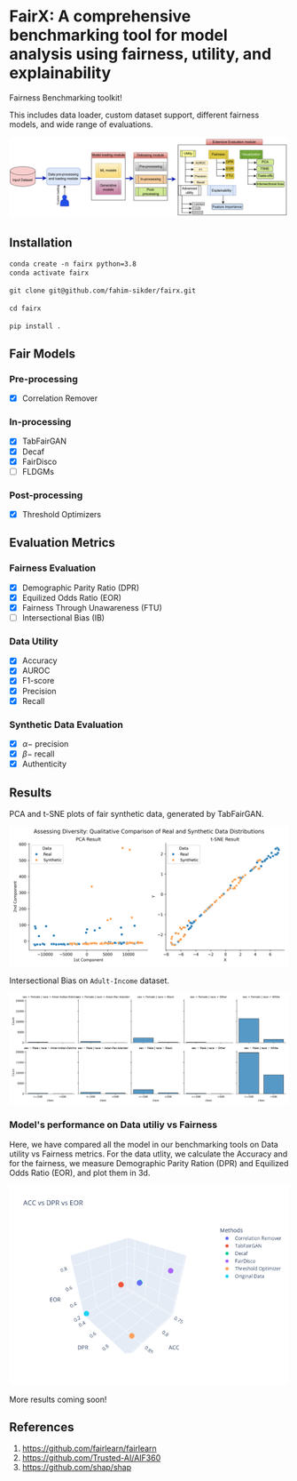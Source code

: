 # FairX: A comprehensive benchmarking tool for model analysis using fairness, utility, and explainability

Fairness Benchmarking toolkit!

This includes data loader, custom dataset support, different fairness models, and wide range of evaluations. 

![FairX](fig/fairx-extended.png)


## Installation

```terminal
conda create -n fairx python=3.8
conda activate fairx

git clone git@github.com/fahim-sikder/fairx.git

cd fairx

pip install .
```


## Fair Models
### Pre-processing

- [x] Correlation Remover

### In-processing

- [x] TabFairGAN
- [x] Decaf
- [x] FairDisco
- [ ] FLDGMs
### Post-processing

- [x] Threshold Optimizers

## Evaluation Metrics

### Fairness Evaluation

- [x] Demographic Parity Ratio (DPR)
- [x] Equilized Odds Ratio (EOR)
- [x] Fairness Through Unawareness (FTU)
- [ ] Intersectional Bias (IB)

### Data Utility

- [x] Accuracy
- [x] AUROC
- [x] F1-score
- [x] Precision
- [x] Recall

### Synthetic Data Evaluation

- [x] $\alpha-$ precision
- [x] $\beta-$ recall
- [x] Authenticity

## Results

PCA and t-SNE plots of fair synthetic data, generated by TabFairGAN.

![PCA and t-SNE Plots](fig/tsne.png)

Intersectional Bias on `Adult-Income` dataset.

![Intersectional Bias](fig/ib.png)

### Model's performance on Data utiliy vs Fairness

Here, we have compared all the model in our benchmarking tools on Data utility vs Fairness metrics. For the data utlity, we calculate the Accuracy and for the fairness, we measure Demographic Parity Ration (DPR) and Equilized Odds Ratio (EOR), and plot them in 3d.

![Fairness vs Data utlity](fig/fairnessvsdata.png)

More results coming soon!

## References

1. https://github.com/fairlearn/fairlearn
2. https://github.com/Trusted-AI/AIF360
3. https://github.com/shap/shap